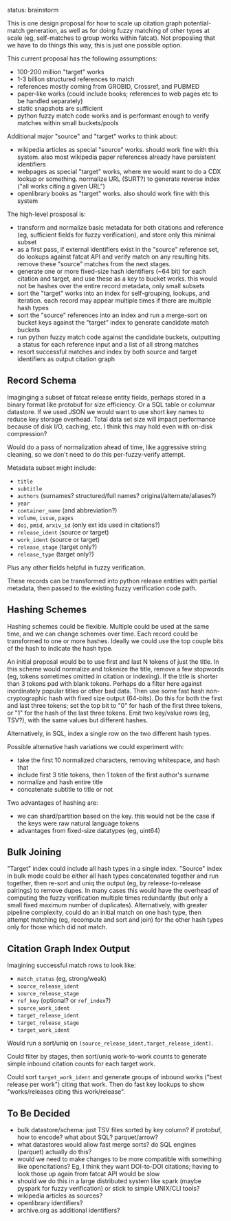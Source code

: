 
status: brainstorm


This is one design proposal for how to scale up citation graph potential-match
generation, as well as for doing fuzzy matching of other types at scale (eg,
self-matches to group works within fatcat). Not proposiing that we have to do
things this way, this is just one possible option.

This current proposal has the following assumptions:

- 100-200 million "target" works
- 1-3 billion structured references to match
- references mostly coming from GROBID, Crossref, and PUBMED
- paper-like works (could include books; references to web pages etc to be
  handled separately)
- static snapshots are sufficient
- python fuzzy match code works and is performant enough to verify matches
  within small buckets/pools

Additional major "source" and "target" works to think about:

- wikipedia articles as special "source" works. should work fine with this
  system. also most wikipedia paper references already have persistent
  identifiers
- webpages as special "target" works, where we would want to do a CDX lookup or
  something. normalize URL (SURT?) to generate reverse index ("all works citing
  a given URL")
- openlibrary books as "target" works. also should work fine with this system

The high-level prosposal is:

- transform and normalize basic metadata for both citations and reference (eg,
  sufficient fields for fuzzy verification), and store only this minimal subset
- as a first pass, if external identifiers exist in the "source" reference set,
  do lookups against fatcat API and verify match on any resulting hits. remove
  these "source" matches from the next stages.
- generate one or more fixed-size hash identifiers (~64 bit) for each citation
  and target, and use these as a key to bucket works. this would not be hashes
  over the entire record metadata, only small subsets
- sort the "target" works into an index for self-grouping, lookups, and
  iteration. each record may appear multiple times if there are multiple hash
  types
- sort the "source" references into an index and run a merge-sort on bucket
  keys against the "target" index to generate candidate match buckets
- run python fuzzy match code against the candidate buckets, outputting a status
  for each reference input and a list of all strong matches
- resort successful matches and index by both source and target identifiers as
  output citation graph

## Record Schema

Imaginging a subset of fatcat release entity fields, perhaps stored in a binary
format like protobuf for size efficiency. Or a SQL table or columnar
datastore. If we used JSON we would want to use short key names to reduce key
storage overhead. Total data set size will impact performance because of disk
I/O, caching, etc. I think this may hold even with on-disk compression?

Would do a pass of normalization ahead of time, like aggressive string
cleaning, so we don't need to do this per-fuzzy-verify attempt.

Metadata subset might include:

- `title`
- `subtitle`
- `authors` (surnames? structured/full names? original/alternate/aliases?)
- `year`
- `container_name` (and abbreviation?)
- `volume`, `issue`, `pages`
- `doi`, `pmid`, `arxiv_id` (only ext ids used in citations?)
- `release_ident` (source or target)
- `work_ident` (source or target)
- `release_stage` (target only?)
- `release_type` (target only?)

Plus any other fields helpful in fuzzy verification.

These records can be transformed into python release entities with partial
metadata, then passed to the existing fuzzy verification code path.

## Hashing Schemes

Hashing schemes could be flexible. Multiple could be used at the same time, and
we can change schemes over time. Each record could be transformed to one or
more hashes. Ideally we could use the top couple bits of the hash to indicate
the hash type.

An initial proposal would be to use first and last N tokens of just the title.
In this scheme would normalize and tokenize the title, remove a few stopwords
(eg, tokens sometimes omitted in citation or indexing). If the title is shorter
than 3 tokens pad with blank tokens. Perhaps do a filter here against
inordinately popular titles or other bad data. Then use some fast hash
non-cryptographic hash with fixed size output (64-bits). Do this for both the
first and last three tokens; set the top bit to "0" for hash of the first three
tokens, or "1" for the hash of the last three tokens. Emit two key/value rows
(eg, TSV?), with the same values but different hashes.

Alternatively, in SQL, index a single row on the two different hash types.

Possible alternative hash variations we could experiment with:

- take the first 10 normalized characters, removing whitespace, and hash that
- include first 3 title tokens, then 1 token of the first author's surname
- normalize and hash entire title
- concatenate subtitle to title or not

Two advantages of hashing are:

- we can shard/partition based on the key. this would not be the case if the
  keys were raw natural language tokens
- advantages from fixed-size datatypes (eg, uint64)

## Bulk Joining

"Target" index could include all hash types in a single index. "Source" index
in bulk mode could be either all hash types concatenated together and run
together, then re-sort and uniq the output (eg, by release-to-release pairings)
to remove dupes. In many cases this would have the overhead of computing the
fuzzy verification multiple times redundantly (but only a small fixed maximum
number of duplicates). Alternatively, with greater pipeline complexity, could
do an initial match on one hash type, then attempt matching (eg, recompute and
sort and join) for the other hash types only for those which did not match.

## Citation Graph Index Output

Imagining successful match rows to look like:

- `match_status` (eg, strong/weak)
- `source_release_ident`
- `source_release_stage`
- `ref_key` (optional? or `ref_index`?)
- `source_work_ident`
- `target_release_ident`
- `target_release_stage`
- `target_work_ident`

Would run a sort/uniq on `(source_release_ident,target_release_ident)`.

Could filter by stages, then sort/uniq work-to-work counts to generate simple
inbound citation counts for each target work.

Could sort `target_work_ident` and generate groups of inbound works ("best
release per work") citing that work. Then do fast key lookups to show
"works/releases citing this work/release".

## To Be Decided

- bulk datastore/schema: just TSV files sorted by key column? if protobuf, how
  to encode? what about SQL? parquet/arrow?
- what datastores would allow fast merge sorts? do SQL engines (parquet)
  actually do this?
- would we need to make changes to be more compatible with something like
  opencitations? Eg, I think they want DOI-to-DOI citations; having to look
  those up again from fatcat API would be slow
- should we do this in a large distributed system like spark (maybe pyspark for
  fuzzy verification) or stick to simple UNIX/CLI tools?
- wikipedia articles as sources?
- openlibrary identifiers?
- archive.org as additional identifiers?

